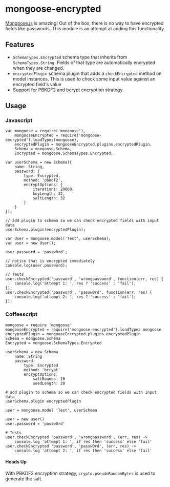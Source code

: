 mongoose-encrypted
==================

[Mongoose.js](http://mongoosejs.com/) is amazing! Out of the box, there is no way to have encrypted fields like passwords. This module is an attempt at adding this functionality.

## Features

- `SchemaTypes.Encrypted` schema type that inherits from `SchemaTypes.String`. Fields of that type are automatically encrypted when they are changed.
- `encryptedPlugin` schema plugin that adds a `checkEncrypted` method on model instances. This is used to check some input value against an encrypted field's value
- Support for PBKDF2 and bcrypt encryption strategy.

## Usage

### Javascript

    var mongoose = require('mongoose'),
        mongooseEncrypted = require('mongoose-encrypted').loadTypes(mongoose),
        encryptedPlugin = mongooseEncrypted.plugins.encryptedPlugin,
        Schema = mongoose.Schema,
        Encrypted = mongoose.SchemaTypes.Encrypted;

    var userSchema = new Schema({
        name: String,
        password: {
            type: Encrypted,
            method: 'pbkdf2',
            encryptOptions: {
                iterations: 20000,
                keyLength: 32,
                saltLength: 32
            }
        }
    });

    // add plugin to schema so we can check encrypted fields with input data
    userSchema.plugin(encryptedPlugin);

    var User = mongoose.model('Test', userSchema);
    var user = new User();

    user.password = 'passw0rd';

    // notice that is encrypted immediately
    console.log(user.password);

    // Tests
    user.checkEncrypted('password', 'wrongpassword', function(err, res) {
        console.log('attempt 1: ', res ? 'success' : 'fail');
    });
    user.checkEncrypted('password', 'passw0rd', function(err, res) {
        console.log('attempt 2: ', res ? 'success' : 'fail');
    });

### Coffeescript

    mongoose = require 'mongoose'
    mongooseEncrypted = require('mongoose-encrypted').loadTypes mongoose
    encryptedPlugin = mongooseEncrypted.plugins.encryptedPlugin
    Schema = mongoose.Schema
    Encrypted = mongoose.SchemaTypes.Encrypted

    userSchema = new Schema
        name: String
        password:
            type: Encrypted
            method: 'bcrypt'
            encryptOptions:
                saltRounds: 10
                seedLength: 20

    # add plugin to schema so we can check encrypted fields with input data
    userSchema.plugin encryptedPlugin

    user = mongoose.model 'Test', userSchema

    user = new user()
    user.password = 'passw0rd'

    # Tests
    user.checkEncrypted 'password', 'wrongpassword', (err, res) ->
        console.log 'attempt 1: ', if res then 'success' else 'fail'
    user.checkEncrypted 'password', 'passw0rd', (err, res) ->
        console.log 'attempt 2: ', if res then 'success' else 'fail'


#### Heads Up

With PBKDF2 encryption strategy, `crypto.pseudoRandomBytes` is used to generate the salt.

